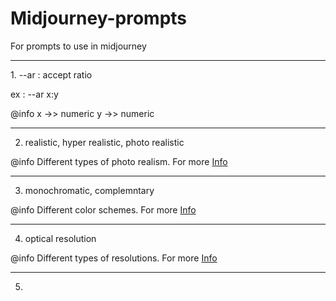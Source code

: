 # Midjourney-prompts
For prompts to use in midjourney

<hr/>
1. --ar : accept ratio

ex : --ar x:y 

@info
x ->> numeric
y ->> numeric

<hr/>

2. realistic, hyper realistic, photo realistic

@info
Different types of photo realism. For more [Info](https://github.com/PriyathamVarma/midjourney-prompts/blob/main/concepts/realism.md)

<hr/>


3. monochromatic, complemntary

@info
Different color schemes. For more [Info](https://github.com/PriyathamVarma/midjourney-prompts/blob/main/concepts/color_schemes.md)


<hr/>


4. optical resolution

@info
Different types of resolutions. For more [Info](https://github.com/PriyathamVarma/midjourney-prompts/blob/main/concepts/resolutions.md)


<hr/>

5. 
